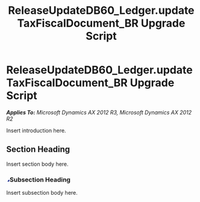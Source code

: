 ﻿---
title: ReleaseUpdateDB60_Ledger.updateTaxFiscalDocument_BR Upgrade Script
TOCTitle: ReleaseUpdateDB60_Ledger.updateTaxFiscalDocument_BR Upgrade Script
ms:assetid: 1f59ca3b-e1c7-486b-653b-5465782802be
ms:mtpsurl: https://msdn.microsoft.com/en-us/library/JJ684861(v=AX.60)
ms:contentKeyID: 49707062
ms.date: 05/18/2015
mtps_version: v=AX.60
---

# ReleaseUpdateDB60\_Ledger.updateTaxFiscalDocument\_BR Upgrade Script 


_**Applies To:** Microsoft Dynamics AX 2012 R3, Microsoft Dynamics AX 2012 R2_

Insert introduction here.

## Section Heading

Insert section body here.

### ![JJ684861.collapse\_all(en-us,AX.60).gif](images/Gg863931.collapse_all(en-us,AX.60).gif "JJ684861.collapse_all(en-us,AX.60).gif")Subsection Heading

Insert subsection body here.

  


